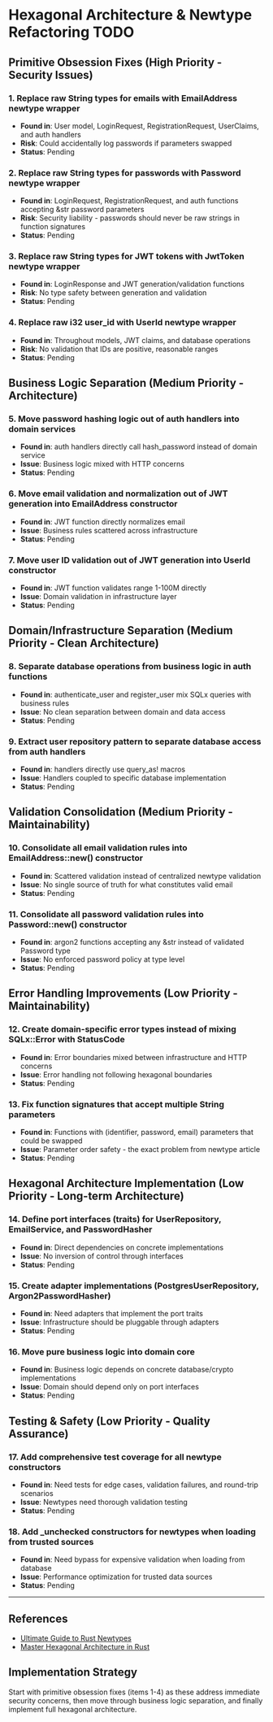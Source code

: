 # Hexagonal Architecture & Newtype Refactoring TODO

## Primitive Obsession Fixes (High Priority - Security Issues)

### 1. Replace raw String types for emails with EmailAddress newtype wrapper
- **Found in**: User model, LoginRequest, RegistrationRequest, UserClaims, and auth handlers
- **Risk**: Could accidentally log passwords if parameters swapped
- **Status**: Pending

### 2. Replace raw String types for passwords with Password newtype wrapper  
- **Found in**: LoginRequest, RegistrationRequest, and auth functions accepting &str password parameters
- **Risk**: Security liability - passwords should never be raw strings in function signatures
- **Status**: Pending

### 3. Replace raw String types for JWT tokens with JwtToken newtype wrapper
- **Found in**: LoginResponse and JWT generation/validation functions
- **Risk**: No type safety between generation and validation
- **Status**: Pending

### 4. Replace raw i32 user_id with UserId newtype wrapper
- **Found in**: Throughout models, JWT claims, and database operations
- **Risk**: No validation that IDs are positive, reasonable ranges
- **Status**: Pending

## Business Logic Separation (Medium Priority - Architecture)

### 5. Move password hashing logic out of auth handlers into domain services
- **Found in**: auth handlers directly call hash_password instead of domain service
- **Issue**: Business logic mixed with HTTP concerns
- **Status**: Pending

### 6. Move email validation and normalization out of JWT generation into EmailAddress constructor
- **Found in**: JWT function directly normalizes email
- **Issue**: Business rules scattered across infrastructure
- **Status**: Pending

### 7. Move user ID validation out of JWT generation into UserId constructor
- **Found in**: JWT function validates range 1-100M directly
- **Issue**: Domain validation in infrastructure layer
- **Status**: Pending

## Domain/Infrastructure Separation (Medium Priority - Clean Architecture)

### 8. Separate database operations from business logic in auth functions
- **Found in**: authenticate_user and register_user mix SQLx queries with business rules
- **Issue**: No clean separation between domain and data access
- **Status**: Pending

### 9. Extract user repository pattern to separate database access from auth handlers
- **Found in**: handlers directly use query_as! macros
- **Issue**: Handlers coupled to specific database implementation
- **Status**: Pending

## Validation Consolidation (Medium Priority - Maintainability)

### 10. Consolidate all email validation rules into EmailAddress::new() constructor
- **Found in**: Scattered validation instead of centralized newtype validation
- **Issue**: No single source of truth for what constitutes valid email
- **Status**: Pending

### 11. Consolidate all password validation rules into Password::new() constructor
- **Found in**: argon2 functions accepting any &str instead of validated Password type
- **Issue**: No enforced password policy at type level
- **Status**: Pending

## Error Handling Improvements (Low Priority - Maintainability)

### 12. Create domain-specific error types instead of mixing SQLx::Error with StatusCode
- **Found in**: Error boundaries mixed between infrastructure and HTTP concerns
- **Issue**: Error handling not following hexagonal boundaries
- **Status**: Pending

### 13. Fix function signatures that accept multiple String parameters
- **Found in**: Functions with (identifier, password, email) parameters that could be swapped
- **Issue**: Parameter order safety - the exact problem from newtype article
- **Status**: Pending

## Hexagonal Architecture Implementation (Low Priority - Long-term Architecture)

### 14. Define port interfaces (traits) for UserRepository, EmailService, and PasswordHasher
- **Found in**: Direct dependencies on concrete implementations
- **Issue**: No inversion of control through interfaces
- **Status**: Pending

### 15. Create adapter implementations (PostgresUserRepository, Argon2PasswordHasher)
- **Found in**: Need adapters that implement the port traits
- **Issue**: Infrastructure should be pluggable through adapters
- **Status**: Pending

### 16. Move pure business logic into domain core
- **Found in**: Business logic depends on concrete database/crypto implementations
- **Issue**: Domain should depend only on port interfaces
- **Status**: Pending

## Testing & Safety (Low Priority - Quality Assurance)

### 17. Add comprehensive test coverage for all newtype constructors
- **Found in**: Need tests for edge cases, validation failures, and round-trip scenarios
- **Issue**: Newtypes need thorough validation testing
- **Status**: Pending

### 18. Add _unchecked constructors for newtypes when loading from trusted sources
- **Found in**: Need bypass for expensive validation when loading from database
- **Issue**: Performance optimization for trusted data sources
- **Status**: Pending

---

## References
- [Ultimate Guide to Rust Newtypes](https://www.howtocodeit.com/articles/ultimate-guide-rust-newtypes)
- [Master Hexagonal Architecture in Rust](https://www.howtocodeit.com/articles/master-hexagonal-architecture-rust)

## Implementation Strategy
Start with primitive obsession fixes (items 1-4) as these address immediate security concerns, then move through business logic separation, and finally implement full hexagonal architecture.

